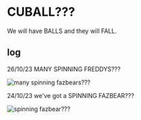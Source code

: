 # CUBALL???

We will have BALLS and they will FALL.

## log

26/10/23 MANY SPINNING FREDDYS???

![many spinning fazbears???](./results/many_fazbears_spinning.gif)

24/10/23 we've got a SPINNING FAZBEAR???

![spinning fazbear???](./results/fazbear_spinning.gif)